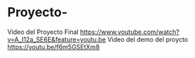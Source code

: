 # Proyecto-
Video del Proyecto Final
https://www.youtube.com/watch?v=A_I12a_SE6E&feature=youtu.be
Video del demo del proycto
https://youtu.be/f6m5GSEtXm8
